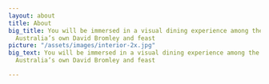 ```yaml
---
layout: about
title: About
big_title: You will be immersed in a visual dining experience among the artwork of
  Australia’s own David Bromley and feast
picture: "/assets/images/interior-2x.jpg"
big_text: You will be immersed in a visual dining experience among the artwork of
  Australia’s own David Bromley and feast

---
```


